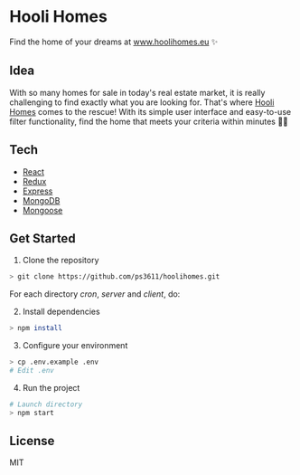 # Hooli Homes

Find the home of your dreams at www.hoolihomes.eu ✨

## Idea

With so many homes for sale in today's real estate market, it is really challenging to find exactly what you are looking for. That's where [Hooli Homes](http://hoolihomes.eu/) comes to the rescue! With its simple user interface and easy-to-use filter functionality, find the home that meets your criteria within minutes 💪🏼

## Tech

- [React](https://reactjs.org/)
- [Redux](https://redux.js.org/)
- [Express](https://expressjs.com/)
- [MongoDB](https://www.mongodb.com/)
- [Mongoose](https://mongoosejs.com/)

## Get Started

1. Clone the repository
```sh
> git clone https://github.com/ps3611/hoolihomes.git
```
For each directory *cron*, *server* and *client*, do:

2. Install dependencies
```sh
> npm install
```

3. Configure your environment

```sh
> cp .env.example .env
# Edit .env
```

4. Run the project

```sh
# Launch directory
> npm start
```

## License

MIT
